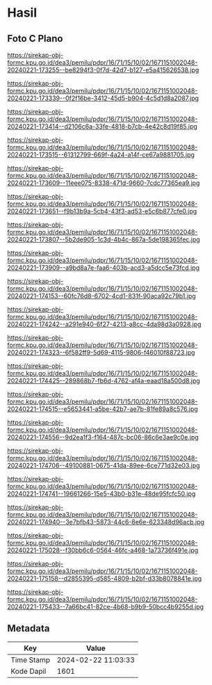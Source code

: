# Hasil

## Foto C Plano

https://sirekap-obj-formc.kpu.go.id/dea3/pemilu/pdpr/16/71/15/10/02/1671151002048-20240221-173255--be8294f3-0f7d-42d7-b127-e5a415626538.jpg

https://sirekap-obj-formc.kpu.go.id/dea3/pemilu/pdpr/16/71/15/10/02/1671151002048-20240221-173339--0f2f16be-3412-45d5-b904-4c5d1d8a2087.jpg

https://sirekap-obj-formc.kpu.go.id/dea3/pemilu/pdpr/16/71/15/10/02/1671151002048-20240221-173414--d2106c6a-33fe-4818-b7cb-4e42c8d19f85.jpg

https://sirekap-obj-formc.kpu.go.id/dea3/pemilu/pdpr/16/71/15/10/02/1671151002048-20240221-173515--61312799-669f-4a24-a14f-ce67a9881705.jpg

https://sirekap-obj-formc.kpu.go.id/dea3/pemilu/pdpr/16/71/15/10/02/1671151002048-20240221-173609--11eee075-8338-471d-9660-7cdc77365ea9.jpg

https://sirekap-obj-formc.kpu.go.id/dea3/pemilu/pdpr/16/71/15/10/02/1671151002048-20240221-173651--f9b13b9a-5cb4-43f3-ad53-e5c6b877cfe0.jpg

https://sirekap-obj-formc.kpu.go.id/dea3/pemilu/pdpr/16/71/15/10/02/1671151002048-20240221-173807--5b2de905-1c3d-4b4c-867a-5de198365fec.jpg

https://sirekap-obj-formc.kpu.go.id/dea3/pemilu/pdpr/16/71/15/10/02/1671151002048-20240221-173909--a9bd8a7e-faa6-403b-acd3-a5dcc5e73fcd.jpg

https://sirekap-obj-formc.kpu.go.id/dea3/pemilu/pdpr/16/71/15/10/02/1671151002048-20240221-174153--60fc76d8-6702-4cd1-831f-90aca92c79b1.jpg

https://sirekap-obj-formc.kpu.go.id/dea3/pemilu/pdpr/16/71/15/10/02/1671151002048-20240221-174242--a291e940-6f27-4213-a8cc-4da98d3a0928.jpg

https://sirekap-obj-formc.kpu.go.id/dea3/pemilu/pdpr/16/71/15/10/02/1671151002048-20240221-174323--6f582ff9-5d69-4115-9806-f46010f88723.jpg

https://sirekap-obj-formc.kpu.go.id/dea3/pemilu/pdpr/16/71/15/10/02/1671151002048-20240221-174425--289868b7-fb6d-4762-af4a-eaad18a500d8.jpg

https://sirekap-obj-formc.kpu.go.id/dea3/pemilu/pdpr/16/71/15/10/02/1671151002048-20240221-174515--e5653441-a5be-42b7-ae7b-81fe89a8c576.jpg

https://sirekap-obj-formc.kpu.go.id/dea3/pemilu/pdpr/16/71/15/10/02/1671151002048-20240221-174556--9d2ea1f3-f164-487c-bc06-86c6e3ae9c0e.jpg

https://sirekap-obj-formc.kpu.go.id/dea3/pemilu/pdpr/16/71/15/10/02/1671151002048-20240221-174706--49100881-0675-41da-89ee-6ce771d32e03.jpg

https://sirekap-obj-formc.kpu.go.id/dea3/pemilu/pdpr/16/71/15/10/02/1671151002048-20240221-174741--19661266-15e5-43b0-b31e-48de95fcfc50.jpg

https://sirekap-obj-formc.kpu.go.id/dea3/pemilu/pdpr/16/71/15/10/02/1671151002048-20240221-174940--3e7bfb43-5873-44c6-8e6e-623348d96acb.jpg

https://sirekap-obj-formc.kpu.go.id/dea3/pemilu/pdpr/16/71/15/10/02/1671151002048-20240221-175028--f30bb6c6-0564-46fc-a468-1a73736f491e.jpg

https://sirekap-obj-formc.kpu.go.id/dea3/pemilu/pdpr/16/71/15/10/02/1671151002048-20240221-175158--d2855395-d585-4809-b2bf-d33b8078841e.jpg

https://sirekap-obj-formc.kpu.go.id/dea3/pemilu/pdpr/16/71/15/10/02/1671151002048-20240221-175433--7a66bc41-82ce-4b68-b9b9-50bcc4b9255d.jpg


## Metadata

| Key        | Value               |
| ---------- | ------------------- |
| Time Stamp | 2024-02-22 11:03:33 |
| Kode Dapil | 1601                |




